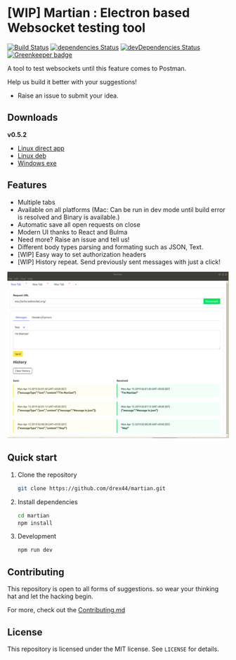 # [WIP] Martian : Electron based Websocket testing tool

[![Build Status](https://api.travis-ci.org/drex44/martian.svg)](https://travis-ci.org/drex44/martian)
[![dependencies Status](https://david-dm.org/drex44/martian/status.svg)](https://david-dm.org/drex44/martian)
[![devDependencies Status](https://david-dm.org/drex44/martian/dev-status.svg)](https://david-dm.org/drex44/martian?type=dev) [![Greenkeeper badge](https://badges.greenkeeper.io/drex44/martian.svg)](https://greenkeeper.io/)

A tool to test websockets until this feature comes to Postman.

Help us build it better with your suggestions!

- Raise an issue to submit your idea.

## Downloads

**v0.5.2**

- [Linux direct app](https://github.com/drex44/martian/releases/download/v0.5.2/Martian-alpha.0.5.2.AppImage)
- [Linux deb](https://github.com/drex44/martian/releases/download/v0.5.2/martian_0.5.2_amd64.deb)
- [Windows exe](https://github.com/drex44/martian/releases/download/v0.5.2/Martian-alpha.Setup.0.5.2.exe)

## Features

- Multiple tabs
- Available on all platforms (Mac: Can be run in dev mode until build error is resolved and Binary
  is available.)
- Automatic save all open requests on close
- Modern UI thanks to React and Bulma
- Need more? Raise an issue and tell us!
- Different body types parsing and formating such as JSON, Text.
- [WIP] Easy way to set authorization headers
- [WIP] History repeat. Send previously sent messages with just a click!

![Screenshot](/docs/ss1.jpg)

## Quick start

1. Clone the repository

   ```bash
   git clone https://github.com/drex44/martian.git
   ```

2. Install dependencies

   ```bash
   cd martian
   npm install
   ```

3. Development

   ```bash
   npm run dev
   ```

## Contributing

This repository is open to all forms of suggestions. so wear your thinking hat and let the hacking
begin.

For more, check out the
[Contributing.md](https://github.com/drex44/martian/blob/master/CONTRIBUTING.md)

## License

This repository is licensed under the MIT license. See `LICENSE` for details.
